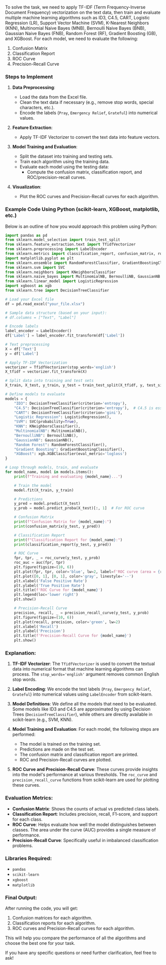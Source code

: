 


To solve the task, we need to apply TF-IDF (Term Frequency-Inverse Document Frequency) vectorization on the text data, then train and evaluate multiple machine learning algorithms such as ID3, C4.5, CART, Logistic Regression (LR), Support Vector Machine (SVM), K-Nearest Neighbors (KNN), Multinomial Naive Bayes (MNB), Bernoulli Naive Bayes (BNB), Gaussian Naive Bayes (FNB), Random Forest (RF), Gradient Boosting (GB), and XGBoost. For each model, we need to evaluate the following:

1. Confusion Matrix
2. Classification Report
3. ROC Curve
4. Precision-Recall Curve

### Steps to Implement

1. **Data Preprocessing**:
   - Load the data from the Excel file.
   - Clean the text data if necessary (e.g., remove stop words, special characters, etc.).
   - Encode the labels (`Pray`, `Emergency Relief`, `Grateful`) into numerical values.

2. **Feature Extraction**:
   - Apply TF-IDF Vectorizer to convert the text data into feature vectors.

3. **Model Training and Evaluation**:
   - Split the dataset into training and testing sets.
   - Train each algorithm using the training data.
   - Evaluate each model using the testing data:
     - Compute the confusion matrix, classification report, and ROC/precision-recall curves.

4. **Visualization**:
   - Plot the ROC curves and Precision-Recall curves for each algorithm.

### Example Code Using Python (scikit-learn, XGBoost, matplotlib, etc.)

Below is an outline of how you would approach this problem using Python:

```python
import pandas as pd
from sklearn.model_selection import train_test_split
from sklearn.feature_extraction.text import TfidfVectorizer
from sklearn.preprocessing import LabelEncoder
from sklearn.metrics import classification_report, confusion_matrix, roc_curve, auc, precision_recall_curve
import matplotlib.pyplot as plt
from sklearn.ensemble import RandomForestClassifier, GradientBoostingClassifier
from sklearn.svm import SVC
from sklearn.neighbors import KNeighborsClassifier
from sklearn.naive_bayes import MultinomialNB, BernoulliNB, GaussianNB
from sklearn.linear_model import LogisticRegression
import xgboost as xgb
from sklearn.tree import DecisionTreeClassifier

# Load your Excel file
df = pd.read_excel("your_file.xlsx")

# Sample data structure (based on your input):
# df.columns = ["Text", "Label"]

# Encode labels
label_encoder = LabelEncoder()
df['Label'] = label_encoder.fit_transform(df['Label'])

# Text preprocessing
X = df['Text']
y = df['Label']

# Apply TF-IDF Vectorization
vectorizer = TfidfVectorizer(stop_words='english')
X_tfidf = vectorizer.fit_transform(X)

# Split data into training and test sets
X_train, X_test, y_train, y_test = train_test_split(X_tfidf, y, test_size=0.3, random_state=42)

# Define models to evaluate
models = {
    "ID3": DecisionTreeClassifier(criterion='entropy'),
    "C4.5": DecisionTreeClassifier(criterion='entropy'),  # C4.5 is essentially ID3 with enhancements
    "CART": DecisionTreeClassifier(criterion='gini'),
    "Logistic Regression": LogisticRegression(),
    "SVM": SVC(probability=True),
    "KNN": KNeighborsClassifier(),
    "MultinomialNB": MultinomialNB(),
    "BernoulliNB": BernoulliNB(),
    "GaussianNB": GaussianNB(),
    "Random Forest": RandomForestClassifier(),
    "Gradient Boosting": GradientBoostingClassifier(),
    "XGBoost": xgb.XGBClassifier(eval_metric='logloss')
}

# Loop through models, train, and evaluate
for model_name, model in models.items():
    print(f"Training and evaluating {model_name}...")

    # Train the model
    model.fit(X_train, y_train)

    # Predictions
    y_pred = model.predict(X_test)
    y_prob = model.predict_proba(X_test)[:, 1]  # For ROC curve

    # Confusion Matrix
    print(f"Confusion Matrix for {model_name}:")
    print(confusion_matrix(y_test, y_pred))

    # Classification Report
    print(f"Classification Report for {model_name}:")
    print(classification_report(y_test, y_pred))

    # ROC Curve
    fpr, tpr, _ = roc_curve(y_test, y_prob)
    roc_auc = auc(fpr, tpr)
    plt.figure(figsize=(10, 6))
    plt.plot(fpr, tpr, color='blue', lw=2, label=f'ROC curve (area = {roc_auc:.2f})')
    plt.plot([0, 1], [0, 1], color='gray', linestyle='--')
    plt.xlabel('False Positive Rate')
    plt.ylabel('True Positive Rate')
    plt.title(f'ROC Curve for {model_name}')
    plt.legend(loc='lower right')
    plt.show()

    # Precision-Recall Curve
    precision, recall, _ = precision_recall_curve(y_test, y_prob)
    plt.figure(figsize=(10, 6))
    plt.plot(recall, precision, color='green', lw=2)
    plt.xlabel('Recall')
    plt.ylabel('Precision')
    plt.title(f'Precision-Recall Curve for {model_name}')
    plt.show()

```

### Explanation:

1. **TF-IDF Vectorizer**: The `TfidfVectorizer` is used to convert the textual data into numerical format that machine learning algorithms can process. The `stop_words='english'` argument removes common English stop words.

2. **Label Encoding**: We encode the text labels (`Pray`, `Emergency Relief`, `Grateful`) into numerical values using `LabelEncoder` from scikit-learn.

3. **Model Definitions**: We define all the models that need to be evaluated. Some models like ID3 and C4.5 are approximated by using Decision Trees (`DecisionTreeClassifier`), while others are directly available in scikit-learn (e.g., SVM, KNN).

4. **Model Training and Evaluation**: For each model, the following steps are performed:
   - The model is trained on the training set.
   - Predictions are made on the test set.
   - The confusion matrix and classification report are printed.
   - ROC and Precision-Recall curves are plotted.

5. **ROC Curve and Precision-Recall Curve**: These curves provide insights into the model's performance at various thresholds. The `roc_curve` and `precision_recall_curve` functions from scikit-learn are used for plotting these curves.

### Evaluation Metrics:
- **Confusion Matrix**: Shows the counts of actual vs predicted class labels.
- **Classification Report**: Includes precision, recall, F1-score, and support for each class.
- **ROC Curve**: Helps evaluate how well the model distinguishes between classes. The area under the curve (AUC) provides a single measure of performance.
- **Precision-Recall Curve**: Specifically useful in imbalanced classification problems.

### Libraries Required:
- `pandas`
- `scikit-learn`
- `xgboost`
- `matplotlib`

### Final Output:
After running the code, you will get:
1. Confusion matrices for each algorithm.
2. Classification reports for each algorithm.
3. ROC curves and Precision-Recall curves for each algorithm.

This will help you compare the performance of all the algorithms and choose the best one for your task.

If you have any specific questions or need further clarification, feel free to ask!
